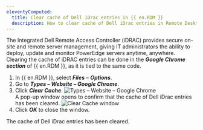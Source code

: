```yaml
---
eleventyComputed:
  title: Clear cache of Dell iDrac entries in {{ en.RDM }}
  description: How to clear cache of Dell iDrac entries in Remote Desktop Manager
---
```


The Integrated Dell Remote Access Controller (iDRAC) provides secure on-site and remote server management, giving IT administrators the ability to deploy, update and monitor PowerEdge servers anytime, anywhere. Clearing the cache of iDRAC entries can be done in the ***Google Chrome section*** of {{ en.RDM }}, as it is tied to the same code.

1. In {{ en.RDM }}, select ***Files*** – ***Options***.
1. Go to ***Types – Website – Google Chrome***.
1. Click ***Clear Cache***.
![Types – Website – Google Chrome](https://webdevolutions.blob.core.windows.net/docs/en/kb/KB6059.png)  
A pop-up window opens to confirm that the cache of Dell iDrac entries has been cleared.
![Clear Cache window](https://webdevolutions.blob.core.windows.net/docs/en/kb/KB6060.png)  
1. Click ***OK*** to close the window.  

The cache of Dell iDrac entries has been cleared.